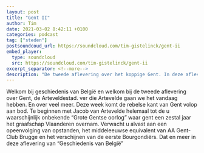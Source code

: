 ```yaml
---
layout: post
title: "Gent II"
author: Tim
date: 2021-03-02 8:42:11 +0100
categories: podcast
tag: ["steden"]
postsoundcoud_url: https://soundcloud.com/tim-gistelinck/gent-ii
embed_player:
  type: soundcloud
  src: https://soundcloud.com/tim-gistelinck/gent-ii
excerpt_separator: <!--more-->
description: "De tweede aflevering over het koppige Gent. In deze aflevering hoofdrollen voor: Jacob Van Artevelde, Brugge en de eerste Bourgondiërs."
---
```

Welkom bij geschiedenis van België en welkom bij de tweede aflevering over Gent, de Arteveldestad. ver die Artevelde gaan we het vandaag hebben. En over veel meer. Deze week komt de rebelse kant van Gent volop aan bod. Te beginnen met Jacob van Artevelde helemaal tot de u waarschijnlijk onbekende “Grote Gentse oorlog” waar gent een zestal jaar het graafschap Vlaanderen overnam. Verwacht u alvast aan een opeenvolging van opstanden, het middeleeuwse equivalent van AA Gent-Club Brugge en het verschijnen van de eerste Bourgondiërs. Dat en meer in deze aflevering van “Geschiedenis van België”